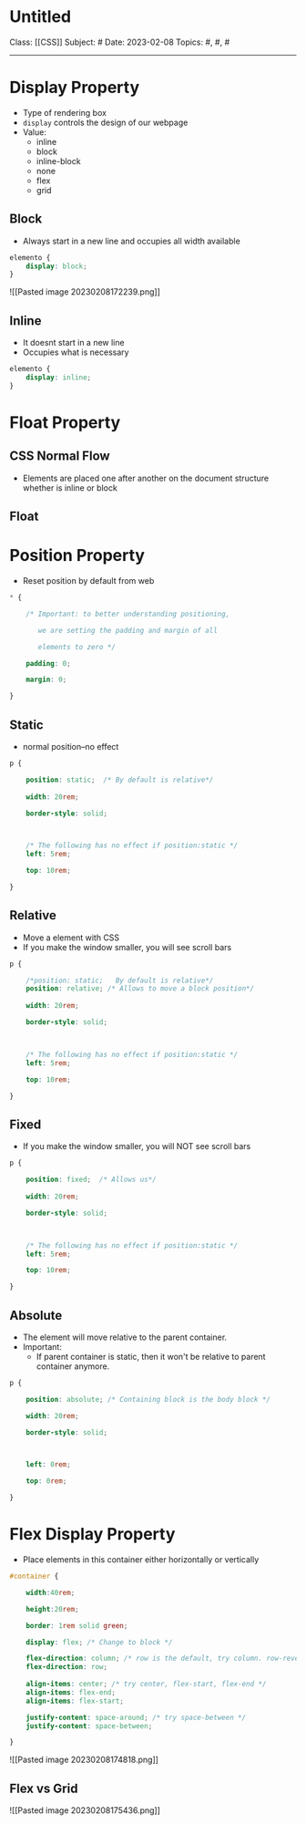 # Untitled
Class: [[CSS]]
Subject: #
Date: 2023-02-08
Topics: #, #, # 

---

# Display Property

- Type of rendering box
- `display` controls the design of our webpage
- Value:
	- inline
	- block
	- inline-block
	- none
	- flex
	- grid

## Block
- Always start in a new line and occupies all width available
```css
elemento {
    display: block;
}
```

![[Pasted image 20230208172239.png]]

## Inline
- It doesnt start in a new line
- Occupies what is necessary
```css
elemento {
    display: inline;
}
```


# Float Property

## CSS Normal Flow
- Elements are placed one after another on the document structure whether is inline or block

## Float

# Position Property

- Reset position by default from web
```css
* {

	/* Important: to better understanding positioning,

	   we are setting the padding and margin of all

	   elements to zero */

	padding: 0;

	margin: 0;

}
```

## Static
- normal position–no effect
```css
p {

	position: static;  /* By default is relative*/
	
	width: 20rem;

	border-style: solid;



	/* The following has no effect if position:static */
	left: 5rem;

	top: 10rem;

}

```

## Relative 
- Move a element with CSS
- If you make the window smaller, you will see scroll bars
```css
p {

	/*position: static;   By default is relative*/
	position: relative; /* Allows to move a block position*/
	
	width: 20rem;

	border-style: solid;



	/* The following has no effect if position:static */
	left: 5rem;

	top: 10rem;

}
```

## Fixed
- If you make the window smaller, you will NOT see scroll bars
```css
p {

	position: fixed;  /* Allows us*/
	
	width: 20rem;

	border-style: solid;



	/* The following has no effect if position:static */
	left: 5rem;

	top: 10rem;

}
```

## Absolute

- The element will move relative to the parent container. 
- Important:
	- If parent container is static, then it won't be relative to parent container anymore.
```css
p {

	position: absolute; /* Containing block is the body block */

	width: 20rem;

	border-style: solid;



	left: 0rem;

	top: 0rem;

}
```

# Flex Display Property

- Place elements in this container either horizontally or vertically
```css
#container {

	width:40rem;

	height:20rem;

	border: 1rem solid green;

	display: flex; /* Change to block */

	flex-direction: column; /* row is the default, try column. row-reverse */
	flex-direction: row;
	
	align-items: center; /* try center, flex-start, flex-end */
	align-items: flex-end;
	align-items: flex-start;

	justify-content: space-around; /* try space-between */
	justify-content: space-between;

}
```
![[Pasted image 20230208174818.png]]

## Flex vs Grid
![[Pasted image 20230208175436.png]]

